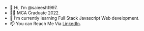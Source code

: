 - 👋 Hi, I’m @saieesh1997.
- 👨‍🎓 MCA Graduate 2022.
- 🌱 I’m currently learning Full Stack Javascript Web development.
- 📫 You can Reach Me Via [LinkedIn](https://www.linkedin.com/in/saieeshsnaik).

<!---
saieesh1997/saieesh1997 is a ✨ special ✨ repository because its `README.md` (this file) appears on your GitHub profile.
You can click the Preview link to take a look at your changes.
--->
